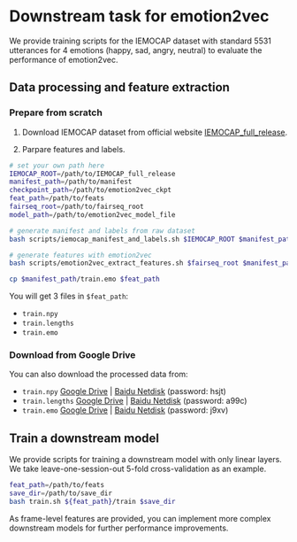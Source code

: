 # Downstream task for emotion2vec
We provide training scripts for the IEMOCAP dataset with standard 5531 utterances for 4 emotions (happy, sad, angry, neutral) to evaluate the performance of emotion2vec.

## Data processing and feature extraction

### Prepare from scratch
1. Download IEMOCAP dataset from official website [IEMOCAP_full_release](https://docs.google.com/forms/d/e/1FAIpQLScBecgI2K5bFTrXi_-05IYSSwOcqL5mX7dh57xcJV1m_NoznA/viewform?usp=sf_link).

2. Parpare features and labels.
```bash
# set your own path here
IEMOCAP_ROOT=/path/to/IEMOCAP_full_release
manifest_path=/path/to/manifest
checkpoint_path=/path/to/emotion2vec_ckpt
feat_path=/path/to/feats
fairseq_root=/path/to/fairseq_root
model_path=/path/to/emotion2vec_model_file

# generate manifest and labels from raw dataset
bash scripts/iemocap_manifest_and_labels.sh $IEMOCAP_ROOT $manifest_path

# generate features with emotion2vec
bash scripts/emotion2vec_extract_features.sh $fairseq_root $manifest_path $model_path $checkpoint_path $feat_path

cp $manifest_path/train.emo $feat_path
```
You will get 3 files in `$feat_path`:
- `train.npy`
- `train.lengths`
- `train.emo`

### Download from Google Drive
You can also download the processed data from:
- `train.npy` [Google Drive](https://drive.google.com/file/d/1WI9rM9v-WIBKhzDRHWwkgvJNHY1ZkEhd/view?usp=sharing) | [Baidu Netdisk](https://pan.baidu.com/s/1kWpT2X5gVc6pYULN0WdSdg?pwd=hsjt) (password: hsjt)
- `train.lengths` [Google Drive](https://drive.google.com/file/d/1wnPBKwxz19ucirrdjlvZdhqvjb3efaj2/view?usp=sharing) | [Baidu Netdisk](https://pan.baidu.com/s/1pa7GHnGyTZw_fi-U1y4YgA?pwd=a99c) (password: a99c)
- `train.emo` [Google Drive](https://drive.google.com/file/d/1UQZwfGXqCh58XJaaOJsEvJH1cKNXAy-3/view?usp=sharing) | [Baidu Netdisk](https://pan.baidu.com/s/1A_DTIoC7VbTxly5HzUZfpw?pwd=j9xv) (password: j9xv)

## Train a downstream model
We provide scripts for training a downstream model with only linear layers. We take leave-one-session-out 5-fold cross-validation as an example.
```bash
feat_path=/path/to/feats
save_dir=/path/to/save_dir
bash train.sh ${feat_path}/train $save_dir
```
As frame-level features are provided, you can implement more complex downstream models for further  performance improvements.